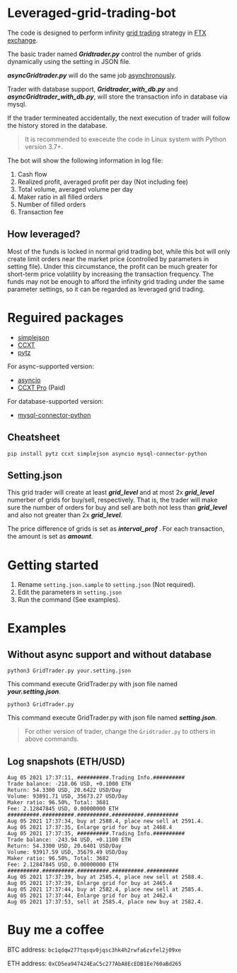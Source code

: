 # Leveraged-grid-trading-bot

The code is designed to perform infinity [grid trading](https://www.gridtradingcourse.com/articles/what-is-grid-trading.php) strategy in [FTX exchange](https://ftx.com/).

The basic trader named ***Gridtrader.py*** control the number of grids dynamically using the setting in JSON file.

***asyncGridtrader.py*** will do the same job [asynchronously](https://docs.python.org/3/library/asyncio.html).

Trader with database support, ***Gridtrader_with_db.py*** and ***asyncGridtrader_with_db.py***, will store the transaction info in database via mysql.

If the trader termineated accidentally, the next execution of trader will follow the history stored in the database. 

> It is recommended to execeute the code in Linux system with Python version 3.7+.

The bot will show the following information in log file:

1. Cash flow
2. Realized profit, averaged profit per day (Not including fee)
3. Total volume, averaged volume per day
4. Maker ratio in all filled orders
5. Number of filled orders
6. Transaction fee

## How leveraged?

Most of the funds is locked in normal grid trading bot, while this bot will only create limit orders near the market price (controlled by parameters in setting file). Under this circumstance, the profit can be much greater for short-term price volatility by increasing the transaction frequency. The funds may not be enough to afford the infinity grid trading under the same parameter settings, so it can be regarded as leveraged grid trading.

# Reguired packages

- [simplejson](https://pypi.org/project/simplejson/)
- [CCXT](https://github.com/ccxt/ccxt)
- [pytz](https://pypi.org/project/pytz/)

For async-supported version:

- [asyncio](https://pypi.org/project/asyncio/)
- [CCXT Pro](https://github.com/ccxt/ccxt/wiki/ccxt.pro) (Paid)

For database-supported version:

- [mysql-connector-python](https://pypi.org/project/mysql-connector-python/)

## Cheatsheet

`pip install pytz ccxt simplejson asyncio mysql-connector-python`

## Setting.json

This grid trader will create at least ***grid_level*** and at most 2x ***grid_level*** numerber of grids for buy/sell, respectively. That is, the trader will make sure the number of orders for buy and sell are both not less than ***grid_level*** and also not greater than 2x ***grid_level***.

The price difference of grids is set as ***interval_prof*** . For each transaction, the amount is set as ***amount***.

# Getting started

1. Rename `setting.json.sample` to `setting.json` (Not required).
2. Edit the parameters in `setting.json`
3. Run the command (See examples).

# Examples

## Without async support and without database

`python3 GridTrader.py your.setting.json`

This command execute GridTrader.py with json file named ***your.setting.json***.

`python3 GridTrader.py`

This command execute GridTrader.py with json file named ***setting.json***. 

> For other version of trader, change the `Gridtrader.py` to others in above commands.

## Log snapshots (ETH/USD)

```
Aug 05 2021 17:37:11, ##########.Trading Info.##########
Trade balance: -218.06 USD, +0.1000 ETH
Return: 54.3300 USD, 20.6422 USD/Day
Volume: 93891.71 USD, 35673.27 USD/Day
Maker ratio: 96.50%, Total: 3681
Fee: 2.12847845 USD, 0.00000000 ETH
##########.##########.##########.##########.##########
Aug 05 2021 17:37:34, buy at 2588.4, place new sell at 2591.4.
Aug 05 2021 17:37:35, Enlarge grid for buy at 2468.4
Aug 05 2021 17:37:35, ##########.Trading Info.##########
Trade balance: -243.94 USD, +0.1100 ETH
Return: 54.3300 USD, 20.6401 USD/Day
Volume: 93917.59 USD, 35679.49 USD/Day
Maker ratio: 96.50%, Total: 3682
Fee: 2.12847845 USD, 0.00000000 ETH
##########.##########.##########.##########.##########
Aug 05 2021 17:37:39, buy at 2585.4, place new sell at 2588.4.
Aug 05 2021 17:37:39, Enlarge grid for buy at 2465.4
Aug 05 2021 17:37:44, buy at 2582.4, place new sell at 2585.4.
Aug 05 2021 17:37:44, Enlarge grid for buy at 2462.4
Aug 05 2021 17:37:53, sell at 2585.4, place new buy at 2582.4.
```

# Buy me a coffee

BTC address: `bc1qdqw277tqsqv0jqsc3hk4h2rwfa6zvfel2j09xe`

ETH address: `0xCD5ea947424EaC5c277AbA8EcEDB1Ee760aBd265`
